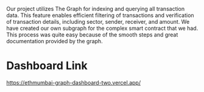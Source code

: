 Our project utilizes The Graph for indexing and querying all transaction data. This feature enables efficient filtering of transactions and verification of transaction details, including sector, sender, receiver, and amount. We have created our own subgraph for the complex smart contract that we had. This process was quite easy because of the smooth steps and great documentation provided by the graph.

# Dashboard Link
https://ethmumbai-graph-dashboard-two.vercel.app/
